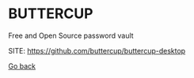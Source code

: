 # BUTTERCUP
 
 Free and Open Source password vault
 
 SITE: https://github.com/buttercup/buttercup-desktop

 [Go back](https://portable-linux-apps.github.io/apps.html)
